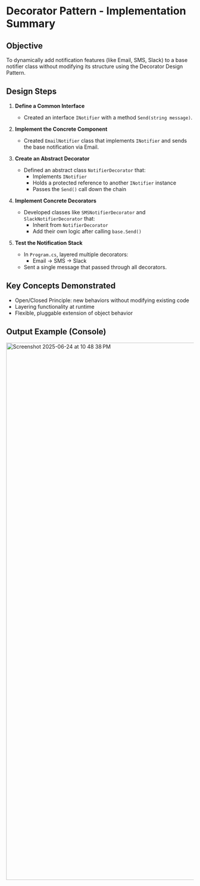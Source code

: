 # Decorator Pattern - Implementation Summary

## Objective
To dynamically add notification features (like Email, SMS, Slack) to a base notifier class without modifying its structure using the Decorator Design Pattern.

## Design Steps

1. **Define a Common Interface**
   - Created an interface `INotifier` with a method `Send(string message)`.

2. **Implement the Concrete Component**
   - Created `EmailNotifier` class that implements `INotifier` and sends the base notification via Email.

3. **Create an Abstract Decorator**
   - Defined an abstract class `NotifierDecorator` that:
     - Implements `INotifier`
     - Holds a protected reference to another `INotifier` instance
     - Passes the `Send()` call down the chain

4. **Implement Concrete Decorators**
   - Developed classes like `SMSNotifierDecorator` and `SlackNotifierDecorator` that:
     - Inherit from `NotifierDecorator`
     - Add their own logic after calling `base.Send()`

5. **Test the Notification Stack**
   - In `Program.cs`, layered multiple decorators:
     - Email → SMS → Slack
   - Sent a single message that passed through all decorators.

## Key Concepts Demonstrated

- Open/Closed Principle: new behaviors without modifying existing code
- Layering functionality at runtime
- Flexible, pluggable extension of object behavior

## Output Example (Console)

<img width="1440" alt="Screenshot 2025-06-24 at 10 48 38 PM" src="https://github.com/user-attachments/assets/02a305ae-7639-42ea-80a5-0c787ee9dab8" />

